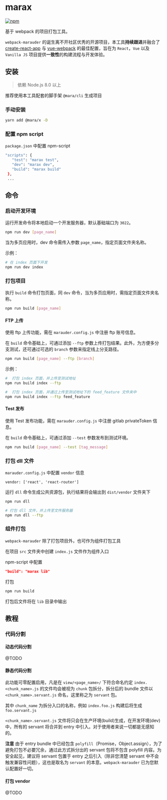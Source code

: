 # marax

[![npm](https://img.shields.io/npm/v/@mara/x.svg)](https://www.npmjs.com/package/@mara/x)

基于 webpack 的项目打包工具。

`webpack-marauder` 的诞生离不开社区优秀的开源项目，本工具**持续跟进**并融合了 [create-react-app](https://github.com/facebook/create-react-app) 与 [vue-webpack](https://github.com/vuejs-templates/webpack) 的最佳配置，旨在为 `React`，`Vue` 以及 `Vanilla JS` 项目提供**一致性**的构建流程与开发体验。

## 安装

> 依赖 Node.js 8.0 以上

推荐使用本工具配套的脚手架 `@mara/cli` 生成项目

### 手动安装

```bash
yarn add @mara/x -D
```

### 配置 npm script

`package.json` 中配置 npm-script

```bash
"scripts": {
   "test": "marax test",
   "dev": "marax dev",
   "build": "marax build"
 },
 ...
```

## 命令

### 启动开发环境

运行开发命令将本地启动一个开发服务器，默认基础端口为 `3022`。

```bash
npm run dev [page_name]
```

当为多页应用时，dev 命令需传入参数 `page_name`，指定页面文件夹名称。

示例：

```bash
# 在 index 页面下开发
npm run dev index
```

### 打包项目

执行 `build` 命令打包页面，同 `dev` 命令，当为多页应用时，需指定页面文件夹名称。

```bash
npm run build [page_name]
```

#### FTP 上传

使用 ftp 上传功能，需在 `marauder.config.js` 中注册 ftp 账号信息。

在 `build` 命令基础上，可通过添加 `--ftp` 参数上传打包结果。此外，为方便多分支测试，还可通过可选的 `branch` 参数来指定线上分支路径。

```bash
npm run build [page_name] --ftp [branch]
```

示例：

```bash
#  打包 index 页面，并上传至测试地址
npm run build index --ftp

#  打包 index 页面，并通过上传至测试地址下的 feed_feature 文件夹中
npm run build index --ftp feed_feature
```

#### Test 发布

使用 Test 发布功能，需在 `marauder.config.js` 中注册 gitlab privateToken 信息。

在 `build` 命令基础上，可通过添加 `--test` 参数发布到测试环境。

```bash
npm run build [page_name] --test [tag_message]
```

### 打包 dll 文件

`marauder.config.js` 中配置 `vendor` 信息

```
vendor: ['react', 'react-router']
```

运行 `dll` 命令生成公共资源包，执行结果将会输出到 `dist/vendor` 文件夹下

```bash
npm run dll

# 打包 dll 文件，并上传至文件服务器
npm run dll --ftp
```

### 组件打包

`webpack-marauder` 除了打包项目外，也可作为组件打包工具

在项目 `src` 文件夹中创建 `index.js` 文件作为组件入口

npm-script 中配置

```json
"build": "marax lib"
```

打包

```bash
npm run build
```

打包后文件将在 `lib` 目录中输出

## 教程

### 代码分割

#### 动态代码分割

@TODO

#### 静态代码分割

此功能可零配置启用，凡是在 `view/<page_name>/` 下符合命名约定 `index.<chunk_name>.js` 的文件均会被视为 `chunk` 包拆分，拆分后的 bundle 文件以 `<chunk_name>.servant.js` 命名，这里称之为 `servant` 包。

其中 `chunk_name` 为拆分入口的名称，例如 `index.foo.js` 构建后将生成 `foo.servant.js`

`<chunk_name>.servant.js` 文件将只会在生产环境(build)生成，在开发环境(dev)中，所有的 servant 将合并到 entry 中引入。对于使用者来说一切都是无感知的。

**注意**
由于 entry bundle 中已经包含 `polyfill`（Promise，Object.assign），为了避免打包不必要冗余，通过此方式拆分出的 servant 包将不包含 polyfill 内容。为安全起见，建议将 servant 包置于 entry 之后引入（除非您清楚 servant 中不会触发兼容性问题），这也是取名为 `servant` 的本意。`webpack-marauder` 已为您默认配置好一切。

#### 打包 vendor

@TODO
